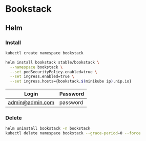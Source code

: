 # Bookstack

## Helm

### Install

```sh
kubectl create namespace bookstack
```

```sh
helm install bookstack stable/bookstack \
  --namespace bookstack \
  --set podSecurityPolicy.enabled=true \
  --set ingress.enabled=true \
  --set ingress.hosts={bookstack.$(minikube ip).nip.io}
```

| Login | Password |
| --- | --- |
| admin@admin.com | password |

### Delete

```sh
helm uninstall bookstack -n bookstack
kubectl delete namespace bookstack --grace-period=0 --force
```
